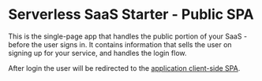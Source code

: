 # Serverless SaaS Starter - Public SPA

This is the single-page app that handles the public portion of your SaaS -
before the user signs in. It contains information that sells the user on
signing up for your service, and handles the login flow.

After login the user will be redirected to the
[application client-side SPA](../app-client/README.md).
